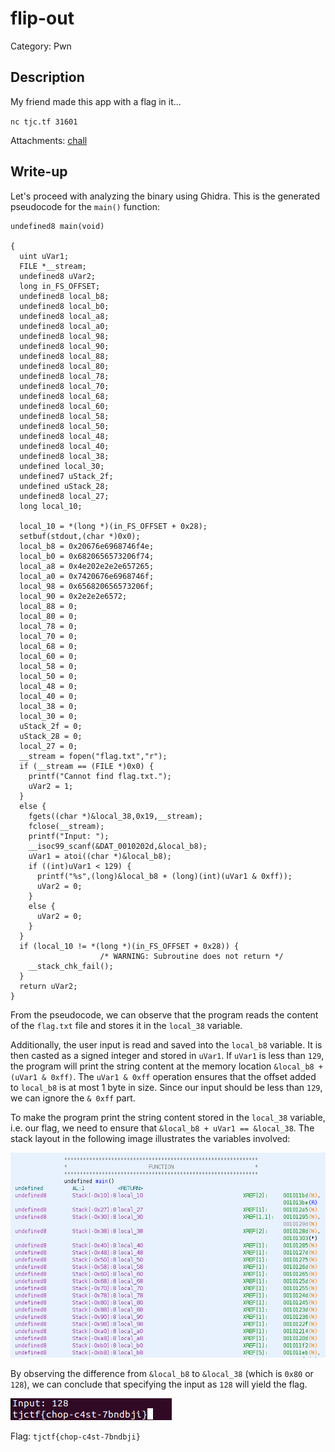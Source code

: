 # flip-out
Category: Pwn

## Description
My friend made this app with a flag in it...

`nc tjc.tf 31601`

Attachments: [chall](attachments/chall)

## Write-up
Let's proceed with analyzing the binary using Ghidra. This is the generated pseudocode for the `main()` function:

```
undefined8 main(void)

{
  uint uVar1;
  FILE *__stream;
  undefined8 uVar2;
  long in_FS_OFFSET;
  undefined8 local_b8;
  undefined8 local_b0;
  undefined8 local_a8;
  undefined8 local_a0;
  undefined8 local_98;
  undefined8 local_90;
  undefined8 local_88;
  undefined8 local_80;
  undefined8 local_78;
  undefined8 local_70;
  undefined8 local_68;
  undefined8 local_60;
  undefined8 local_58;
  undefined8 local_50;
  undefined8 local_48;
  undefined8 local_40;
  undefined8 local_38;
  undefined local_30;
  undefined7 uStack_2f;
  undefined uStack_28;
  undefined8 local_27;
  long local_10;
  
  local_10 = *(long *)(in_FS_OFFSET + 0x28);
  setbuf(stdout,(char *)0x0);
  local_b8 = 0x20676e6968746f4e;
  local_b0 = 0x6820656573206f74;
  local_a8 = 0x4e202e2e2e657265;
  local_a0 = 0x7420676e6968746f;
  local_98 = 0x656820656573206f;
  local_90 = 0x2e2e2e6572;
  local_88 = 0;
  local_80 = 0;
  local_78 = 0;
  local_70 = 0;
  local_68 = 0;
  local_60 = 0;
  local_58 = 0;
  local_50 = 0;
  local_48 = 0;
  local_40 = 0;
  local_38 = 0;
  local_30 = 0;
  uStack_2f = 0;
  uStack_28 = 0;
  local_27 = 0;
  __stream = fopen("flag.txt","r");
  if (__stream == (FILE *)0x0) {
    printf("Cannot find flag.txt.");
    uVar2 = 1;
  }
  else {
    fgets((char *)&local_38,0x19,__stream);
    fclose(__stream);
    printf("Input: ");
    __isoc99_scanf(&DAT_0010202d,&local_b8);
    uVar1 = atoi((char *)&local_b8);
    if ((int)uVar1 < 129) {
      printf("%s",(long)&local_b8 + (long)(int)(uVar1 & 0xff));
      uVar2 = 0;
    }
    else {
      uVar2 = 0;
    }
  }
  if (local_10 != *(long *)(in_FS_OFFSET + 0x28)) {
                    /* WARNING: Subroutine does not return */
    __stack_chk_fail();
  }
  return uVar2;
}
```

From the pseudocode, we can observe that the program reads the content of the `flag.txt` file and stores it in the `local_38` variable.

Additionally, the user input is read and saved into the `local_b8` variable. It is then casted as a signed integer and stored in `uVar1`. If `uVar1` is less than `129`, the program will print the string content at the memory location `&local_b8 + (uVar1 & 0xff)`. The `uVar1 & 0xff` operation ensures that the offset added to `local_b8` is at most 1 byte in size. Since our input should be less than `129`, we can ignore the `& 0xff` part.

To make the program print the string content stored in the `local_38` variable, i.e. our flag, we need to ensure that `&local_b8 + uVar1 == &local_38`. The stack layout in the following image illustrates the variables involved:

![](solution/image1.png)

By observing the difference from `&local_b8` to `&local_38` (which is `0x80` or `128`), we can conclude that specifying the input as `128` will yield the flag.

![](solution/image2.png)

Flag: `tjctf{chop-c4st-7bndbji}`
